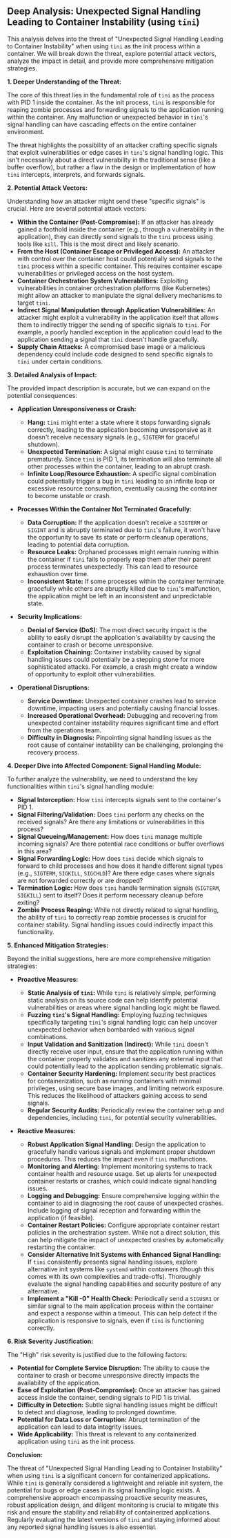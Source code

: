 ## Deep Analysis: Unexpected Signal Handling Leading to Container Instability (using `tini`)

This analysis delves into the threat of "Unexpected Signal Handling Leading to Container Instability" when using `tini` as the init process within a container. We will break down the threat, explore potential attack vectors, analyze the impact in detail, and provide more comprehensive mitigation strategies.

**1. Deeper Understanding of the Threat:**

The core of this threat lies in the fundamental role of `tini` as the process with PID 1 inside the container. As the init process, `tini` is responsible for reaping zombie processes and forwarding signals to the application running within the container. Any malfunction or unexpected behavior in `tini`'s signal handling can have cascading effects on the entire container environment.

The threat highlights the possibility of an attacker crafting specific signals that exploit vulnerabilities or edge cases in `tini`'s signal handling logic. This isn't necessarily about a direct vulnerability in the traditional sense (like a buffer overflow), but rather a flaw in the design or implementation of how `tini` intercepts, interprets, and forwards signals.

**2. Potential Attack Vectors:**

Understanding how an attacker might send these "specific signals" is crucial. Here are several potential attack vectors:

* **Within the Container (Post-Compromise):** If an attacker has already gained a foothold inside the container (e.g., through a vulnerability in the application), they can directly send signals to the `tini` process using tools like `kill`. This is the most direct and likely scenario.
* **From the Host (Container Escape or Privileged Access):** An attacker with control over the container host could potentially send signals to the `tini` process within a specific container. This requires container escape vulnerabilities or privileged access on the host system.
* **Container Orchestration System Vulnerabilities:**  Exploiting vulnerabilities in container orchestration platforms (like Kubernetes) might allow an attacker to manipulate the signal delivery mechanisms to target `tini`.
* **Indirect Signal Manipulation through Application Vulnerabilities:**  An attacker might exploit a vulnerability in the application itself that allows them to indirectly trigger the sending of specific signals to `tini`. For example, a poorly handled exception in the application could lead to the application sending a signal that `tini` doesn't handle gracefully.
* **Supply Chain Attacks:** A compromised base image or a malicious dependency could include code designed to send specific signals to `tini` under certain conditions.

**3. Detailed Analysis of Impact:**

The provided impact description is accurate, but we can expand on the potential consequences:

* **Application Unresponsiveness or Crash:**
    * **Hang:** `tini` might enter a state where it stops forwarding signals correctly, leading to the application becoming unresponsive as it doesn't receive necessary signals (e.g., `SIGTERM` for graceful shutdown).
    * **Unexpected Termination:**  A signal might cause `tini` to terminate prematurely. Since `tini` is PID 1, its termination will also terminate all other processes within the container, leading to an abrupt crash.
    * **Infinite Loop/Resource Exhaustion:** A specific signal combination could potentially trigger a bug in `tini` leading to an infinite loop or excessive resource consumption, eventually causing the container to become unstable or crash.

* **Processes Within the Container Not Terminated Gracefully:**
    * **Data Corruption:**  If the application doesn't receive a `SIGTERM` or `SIGINT` and is abruptly terminated due to `tini`'s failure, it won't have the opportunity to save its state or perform cleanup operations, leading to potential data corruption.
    * **Resource Leaks:**  Orphaned processes might remain running within the container if `tini` fails to properly reap them after their parent process terminates unexpectedly. This can lead to resource exhaustion over time.
    * **Inconsistent State:**  If some processes within the container terminate gracefully while others are abruptly killed due to `tini`'s malfunction, the application might be left in an inconsistent and unpredictable state.

* **Security Implications:**
    * **Denial of Service (DoS):**  The most direct security impact is the ability to easily disrupt the application's availability by causing the container to crash or become unresponsive.
    * **Exploitation Chaining:**  Container instability caused by signal handling issues could potentially be a stepping stone for more sophisticated attacks. For example, a crash might create a window of opportunity to exploit other vulnerabilities.

* **Operational Disruptions:**
    * **Service Downtime:**  Unexpected container crashes lead to service downtime, impacting users and potentially causing financial losses.
    * **Increased Operational Overhead:**  Debugging and recovering from unexpected container instability requires significant time and effort from the operations team.
    * **Difficulty in Diagnosis:**  Pinpointing signal handling issues as the root cause of container instability can be challenging, prolonging the recovery process.

**4. Deeper Dive into Affected Component: Signal Handling Module:**

To further analyze the vulnerability, we need to understand the key functionalities within `tini`'s signal handling module:

* **Signal Interception:** How `tini` intercepts signals sent to the container's PID 1.
* **Signal Filtering/Validation:** Does `tini` perform any checks on the received signals? Are there any limitations or vulnerabilities in this process?
* **Signal Queueing/Management:** How does `tini` manage multiple incoming signals? Are there potential race conditions or buffer overflows in this area?
* **Signal Forwarding Logic:** How does `tini` decide which signals to forward to child processes and how does it handle different signal types (e.g., `SIGTERM`, `SIGKILL`, `SIGCHLD`)? Are there edge cases where signals are not forwarded correctly or are dropped?
* **Termination Logic:** How does `tini` handle termination signals (`SIGTERM`, `SIGKILL`) sent to itself? Does it perform necessary cleanup before exiting?
* **Zombie Process Reaping:** While not directly related to signal handling, the ability of `tini` to correctly reap zombie processes is crucial for container stability. Signal handling issues could indirectly impact this functionality.

**5. Enhanced Mitigation Strategies:**

Beyond the initial suggestions, here are more comprehensive mitigation strategies:

* **Proactive Measures:**
    * **Static Analysis of `tini`:**  While `tini` is relatively simple, performing static analysis on its source code can help identify potential vulnerabilities or areas where signal handling logic might be flawed.
    * **Fuzzing `tini`'s Signal Handling:** Employing fuzzing techniques specifically targeting `tini`'s signal handling logic can help uncover unexpected behavior when bombarded with various signal combinations.
    * **Input Validation and Sanitization (Indirect):** While `tini` doesn't directly receive user input, ensure that the application running within the container properly validates and sanitizes any external input that could potentially lead to the application sending problematic signals.
    * **Container Security Hardening:** Implement security best practices for containerization, such as running containers with minimal privileges, using secure base images, and limiting network exposure. This reduces the likelihood of attackers gaining access to send signals.
    * **Regular Security Audits:** Periodically review the container setup and dependencies, including `tini`, for potential security vulnerabilities.

* **Reactive Measures:**
    * **Robust Application Signal Handling:** Design the application to gracefully handle various signals and implement proper shutdown procedures. This reduces the impact even if `tini` malfunctions.
    * **Monitoring and Alerting:** Implement monitoring systems to track container health and resource usage. Set up alerts for unexpected container restarts or crashes, which could indicate signal handling issues.
    * **Logging and Debugging:** Ensure comprehensive logging within the container to aid in diagnosing the root cause of unexpected crashes. Include logging of signal reception and forwarding within the application (if feasible).
    * **Container Restart Policies:** Configure appropriate container restart policies in the orchestration system. While not a direct solution, this can help mitigate the impact of unexpected crashes by automatically restarting the container.
    * **Consider Alternative Init Systems with Enhanced Signal Handling:** If `tini` consistently presents signal handling issues, explore alternative init systems like `systemd` within containers (though this comes with its own complexities and trade-offs). Thoroughly evaluate the signal handling capabilities and security posture of any alternative.
    * **Implement a "Kill -0" Health Check:**  Periodically send a `SIGUSR1` or similar signal to the main application process within the container and expect a response within a timeout. This can help detect if the application is responsive to signals, even if `tini` is functioning correctly.

**6. Risk Severity Justification:**

The "High" risk severity is justified due to the following factors:

* **Potential for Complete Service Disruption:** The ability to cause the container to crash or become unresponsive directly impacts the availability of the application.
* **Ease of Exploitation (Post-Compromise):** Once an attacker has gained access inside the container, sending signals to PID 1 is trivial.
* **Difficulty in Detection:**  Subtle signal handling issues might be difficult to detect and diagnose, leading to prolonged downtime.
* **Potential for Data Loss or Corruption:**  Abrupt termination of the application can lead to data integrity issues.
* **Wide Applicability:** This threat is relevant to any containerized application using `tini` as the init process.

**Conclusion:**

The threat of "Unexpected Signal Handling Leading to Container Instability" when using `tini` is a significant concern for containerized applications. While `tini` is generally considered a lightweight and reliable init system, the potential for bugs or edge cases in its signal handling logic exists. A comprehensive approach encompassing proactive security measures, robust application design, and diligent monitoring is crucial to mitigate this risk and ensure the stability and reliability of containerized applications. Regularly evaluating the latest versions of `tini` and staying informed about any reported signal handling issues is also essential.
